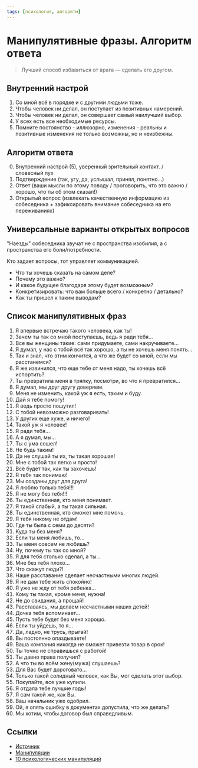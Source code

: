 ```yaml
---
tags: [психология, алгоритм]
---
```

# Манипулятивные фразы. Алгоритм ответа

> Лучший способ избавиться от врага — сделать его другом.

## Внутренний настрой

1. Со мной всё в порядке и с другими людьми тоже.
2. Чтобы человек ни делал, он поступает из позитивных намерений.
3. Чтобы человек ни делал, он совершает самый наилучший выбор.
4. У всех есть все необходимые ресурсы.
5. Помните постоянство - иллюзорно, изменения - реальны и позитивные изменения не только возможны, но и неизбежны.

## Алгоритм ответа

0. Внутренний настрой (5), уверенный зрительный контакт. / словесный пух
1. Подтверждение (так, угу, да, услышал, принял, понятно…)
2. Ответ (ваши мысли по этому поводу / проговорить, что это важно / хорошо, что ты об этом сказал!)
3. Открытый вопрос (извлекать качественную информацию из собеседника + зафиксировать внимание собеседника на его переживаниях)

## Универсальные варианты открытых вопросов

"Наезды" собеседника звучат не с пространства изобилия, а с пространства его боли/потребности.

Кто задает вопросы, тот управляет коммуникацией.

- Что ты хочешь сказать на самом деле?
- Почему это важно?
- И какое будущее благодаря этому будет возможным?
- Конкретизировать: что вам больше всего / конкретно / детально?
- Как ты пришел к таким выводам?

## Список манипулятивных фраз

1. Я впервые встречаю такого человека, как ты!
2. Зачем ты так со мной поступаешь, ведь я ради тебя…
3. Все вы женщины такие: сами придумаете, сами накручиваете…
4. Я думал, у нас с тобой всё так хорошо, а ты не хочешь меня понять…
5. Так и знал, что этим кончится, а что же будет со мной, если мы расстанемся?
6. Я же извинился, что еще тебе от меня надо, ты хочешь всё испортить?
7. Ты превратила меня в тряпку, посмотри, во что я превратился…
8. Я думал, мы друг другу доверяем.
9. Меня не изменить, какой уж я есть, таким и буду.
10. Дай я тебе помогу!
11. Я ведь просто пошутил!
12. С тобой невозможно разговаривать!
13. У других еще хуже, и ничего!
14. Такой уж я человек!
15. Я ради тебя…
16. А я думал, мы…
17. Ты с ума сошел!
18. Не будь таким!
19. Да не слушай ты их, ты такая хорошая!
20. Мне с тобой так легко и просто!
21. Всё будет так, как ты захочешь!
22. Я тебя так понимаю!
23. Мы созданы друг для друга!
24. Я люблю только тебя!!!
25. Я не могу без тебя!!!
26. Ты единственная, кто меня понимает.
27. Я такой слабый, а ты такая сильная.
28. Ты единственная, кто сможет мне помочь.
29. Я тебя никому не отдам!
30. Где ты была с семи до десяти?
31. Куда ты без меня?
32. Если ты меня любишь, то…
33. Ты меня совсем не любишь?
34. Ну, почему ты так со мной?
35. Я для тебя столько сделал, а ты…
36. Мне без тебя плохо…
37. Что скажут люди?!
38. Наше расставание сделает несчастными многих людей.
39. Я не дам тебе жить спокойно!
40. Я уже не жду от тебя ребенка…
41. Кому ты такая, кроме меня, нужна!
42. Не до свидания, а прощай!
43. Расставаясь, мы делаем несчастными наших детей!
44. Дочка тебя вспоминает…
45. Пусть тебе будет без меня хорошо.
46. Если ты уйдешь, то я…
47. Да, ладно, не трусь, прыгай!
48. Вы постоянно опаздываете!
49. Ваша компания никогда не сможет привезти товар в срок!
50. Ты точно не справишься с работой!
51. Ты давно права получил?
52. А что ты во всём жену(мужа) слушаешь?
53. Для Вас будет дороговато…
54. Только такой солидный человек, как Вы, мог сделать этот выбор.
55. Покупайте, все уже купили.
56. Я отдала тебе лучшие годы!
57. Я сам такой же, как Вы.
58. Ваш начальник уже одобрил.
59. Ой, я опять ошибку в документах допустила, что же делать?
60. Мы хотим, чтобы договор был справедливым.

## Ссылки

* [Источник](https://youtu.be/E43l4TaYCpk)
* [Манипуляции](Манипуляции.md)
* [10 психологических манипуляций](10%20психологических%20манипуляций.md)